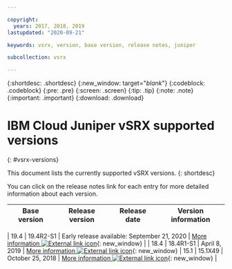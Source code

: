 ```yaml
---

copyright:
  years: 2017, 2018, 2019
lastupdated: "2020-09-21"

keywords: vsrx, version, base version, release notes, juniper

subcollection: vsrx

---
```


{:shortdesc: .shortdesc}
{:new_window: target="_blank_"}
{:codeblock: .codeblock}
{:pre: .pre}
{:screen: .screen}
{:tip: .tip}
{:note: .note}
{:important: .important}
{:download: .download}

# IBM Cloud Juniper vSRX supported versions
{: #vsrx-versions}

This document lists the currently supported vSRX versions.
{: shortdesc}

You can click on the release notes link for each entry for more detailed information about each version.

| Base version | Release version | Release date | Version information |
| --- | --- | --- | --- |

| 19.4 | 19.4R2-S1 | Early release available: September 21, 2020 | [More information ![External link icon](../../icons/launch-glyph.svg "External link icon")](https://kb.juniper.net/InfoCenter/index?page=content&id=TSB17827&actp=METADATA){: new_window} |
| 18.4 | 18.4R1-S1 | April 8, 2019 | [More information ![External link icon](../../icons/launch-glyph.svg "External link icon")](https://kb.juniper.net/InfoCenter/index?page=content&id=TSB17520&actp=METADATA){: new_window} |
15.1 | 15.1X49 | October 25, 2018 | [More information ![External link icon](../../icons/launch-glyph.svg "External link icon")](https://www.juniper.net/documentation/en_US/junos/information-products/topic-collections/release-notes/15.1x49-d120/junos-release-notes-15.1X49-D120.pdf){: new_window} |
